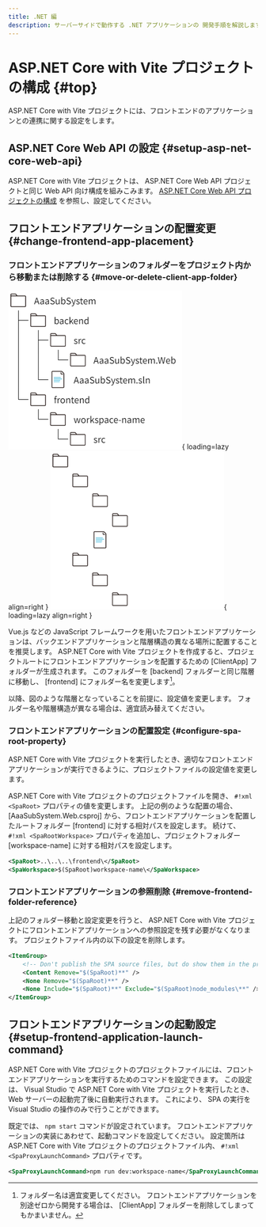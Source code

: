 ```yaml
---
title: .NET 編
description: サーバーサイドで動作する .NET アプリケーションの 開発手順を解説します。
---
```


# ASP.NET Core with Vite プロジェクトの構成 {#top}

ASP.NET Core with Vite プロジェクトには、フロントエンドのアプリケーションとの連携に関する設定をします。

## ASP.NET Core Web API の設定 {#setup-asp-net-core-web-api}

ASP.NET Core with Vite プロジェクトは、 ASP.NET Core Web API プロジェクトと同じ Web API 向け構成を組みこみます。
[ASP.NET Core Web API プロジェクトの構成](./configure-asp-net-core-web-api-project.md) を参照し、設定してください。

## フロントエンドアプリケーションの配置変更 {#change-frontend-app-placement}

### フロントエンドアプリケーションのフォルダーをプロジェクト内から移動または削除する {#move-or-delete-client-app-folder}

![フォルダー構造](../../../images/guidebooks/how-to-develop/dotnet/root-folders-light.png#only-light){ loading=lazy align=right }
![フォルダー構造](../../../images/guidebooks/how-to-develop/dotnet/root-folders-dark.png#only-dark){ loading=lazy align=right }

Vue.js などの JavaScript フレームワークを用いたフロントエンドアプリケーションは、バックエンドアプリケーションと階層構造の異なる場所に配置することを推奨します。
ASP.NET Core with Vite プロジェクトを作成すると、プロジェクトルートにフロントエンドアプリケーションを配置するための [ClientApp] フォルダーが生成されます。
このフォルダーを [backend] フォルダーと同じ階層に移動し、 [frontend] にフォルダー名を変更します[^1]。

以降、図のような階層となっていることを前提に、設定値を変更します。
フォルダー名や階層構造が異なる場合は、適宜読み替えてください。

### フロントエンドアプリケーションの配置設定 {#configure-spa-root-property}

ASP.NET Core with Vite プロジェクトを実行したとき、適切なフロントエンドアプリケーションが実行できるように、プロジェクトファイルの設定値を変更します。

ASP.NET Core with Vite プロジェクトのプロジェクトファイルを開き、 `#!xml <SpaRoot>` プロパティの値を変更します。
上記の例のような配置の場合、 [AaaSubSystem.Web.csproj] から、フロントエンドアプリケーションを配置したルートフォルダー [frontend] に対する相対パスを設定します。
続けて、`#!xml <SpaRootWorkspace>`  プロパティを追加し、プロジェクトフォルダー [workspace-name] に対する相対パスを設定します。

```xml title="ASP.NET Core with Vite プロジェクト ( AaaSubSystem.Web.csproj )"
<SpaRoot>..\..\..\frontend\</SpaRoot>
<SpaWorkspace>$(SpaRoot)workspace-name\</SpaWorkspace>
```

### フロントエンドアプリケーションの参照削除 {#remove-frontend-folder-reference}

上記のフォルダー移動と設定変更を行うと、 ASP.NET Core with Vite プロジェクトにフロントエンドアプリケーションへの参照設定を残す必要がなくなります。
プロジェクトファイル内の以下の設定を削除します。

```xml title="ASP.NET Core with Vite プロジェクトから削除する設定 ( AaaSubSystem.Web.csproj )"
<ItemGroup>
    <!-- Don't publish the SPA source files, but do show them in the project files list -->
    <Content Remove="$(SpaRoot)**" />
    <None Remove="$(SpaRoot)**" />
    <None Include="$(SpaRoot)**" Exclude="$(SpaRoot)node_modules\**" />
</ItemGroup>
```

## フロントエンドアプリケーションの起動設定 {#setup-frontend-application-launch-command}

ASP.NET Core with Vite プロジェクトのプロジェクトファイルには、フロントエンドアプリケーションを実行するためのコマンドを設定できます。
この設定は、 Visual Studio で ASP.NET Core with Vite プロジェクトを実行したとき、 Web サーバーの起動完了後に自動実行されます。
これにより、 SPA の実行を Visual Studio の操作のみで行うことができます。

既定では、 `npm start` コマンドが設定されています。
フロントエンドアプリケーションの実装にあわせて、起動コマンドを設定してください。
設定箇所は ASP.NET Core with Vite プロジェクトのプロジェクトファイル内、 `#!xml <SpaProxyLaunchCommand>` プロパティです。

```xml title="フロントエンドアプリケーションの起動コマンドの設定例 ( AaaSubSystem.Web.csproj )"
<SpaProxyLaunchCommand>npm run dev:workspace-name</SpaProxyLaunchCommand>
```

[^1]: フォルダー名は適宜変更してください。
      フロントエンドアプリケーションを別途ゼロから開発する場合は、 [ClientApp] フォルダーを削除してしまってもかまいません。
